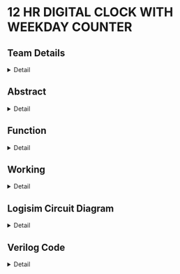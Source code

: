 # 12 HR DIGITAL CLOCK WITH WEEKDAY COUNTER


## Team Details
<details>
   <summary>Detail</summary>
   
    Semester:3rd Sem B. Tech, CSE

    Section :S1

    Member-1:ADITHYA B M , 221CS104 ,adithyabm.221cs104@nitk.edu.in

    Member-2:ARUN M MYAGERI , 221CS113 ,arunmmyageri.221cs113@nitk.edu.in

    Member-3:KETHAVATH MUNI , 221CS131 ,kethavathmuni.221cs131@nitk.edu.in
 </details>


## Abstract
<details>
  <summary>Detail</summary>
A 12-hour digital clock with a weekday counter is a digital timekeeping device that displays time in a 12-hour format, with AM (Ante Meridiem) and PM (Post Meridiem) indications. It also provides the functionality to keep track of the weekday Digital clocks are ubiquitous in our daily lives, and understanding how they work can be a fascinating journey into the world of digital electronics. The "12-Hour Digital Clock with AM/PM Toggle" project is an exploration of digital logic circuits, sequential logic, and the fundamentals of timekeeping. This project is often a stepping stone for students and electronics enthusiasts to learn and apply their knowledge in a hands-on manner.   


MOTIVATION:

Motivation for this project stems from various factors that include may be of educational purpose , professional development, hands on learning , clock customization, fun and challenge ,learning about the counters and etc.

UNIQUE CONTRIBUTION

• "Our digital 12-hour clock boasts a sleek, minimalist design that seamlessly blends with modern decor, making it a unique and stylish addition to any room."

• "With a user-friendly interface and intuitive button controls, our clock simplifies time and weekday settings, providing a hassle-free experience."
</details>

## Function
<details>
   <summary>Detail</summary>
   • Digital Logic Circuits: The project delves into the basics of digital logic circuits, offering a practical demonstration of how flip-flops, counters, and logic gates can be used to create a functional
  timekeeping system.
  
• Sequential Logic: It introduces the concept of sequential logic, emphasizing the importance of state machines in keeping track of time.

• Flip-Flop Operation: The utilization of JK flip-flops to store and update time, information provides an opportunity for individuals to understand flip-flop operation and its role in data storage.

• Binary Counting: The project showcases binary counting as a means of representing hours and minutes, reinforcing binary concepts and their practical applications.

• Display Technology: The use of 7-segment displays illustrates how digital information is visually presented, giving insight into LED technologies and multiplexing displays.

• Timekeeping Fundamentals: Through this project, learners gain insights into the fundamental concepts of timekeeping, including the 12-hour clock format and the differentiation between AM and PM.
</details>




## Working
<details>
   <summary>Detail</summary>
 
   WORKING PRINCIPLE:
   
   Initialization: The system. initializes variables for hours, minutes, seconds, and the day of the week.

   Time Retrieval: The current time is obtained, either from system time or user input.
   
   Display Time: The obtained time is displayed on the digital clock.
   
   AM/PM Check: The system checks whether the current time is in the AM or PM.
   
   Weekday Update: The day of the week is updated based on the current time. 
   
   Weekday Display: The updated day of the week is displayed alongside the time.
   
   Midnight Check: If the time is midnight (12:00 AM), the weekday counter resets to the first day of the week.
   
   Time Increment: Seconds are incremented, and checks are performed for reaching 60 seconds, 60 minutes, and 12 hours.
   
   Display Update: The digital clock display is updated with the new time and weekday information.

  INPUTS:
  
   • Clk (Clock Signal): Represents the clock signal.

   • AM_PM_Toggle: Toggle signal to switch between AM and PM.

   • Hour (0-11): Represents the current hour(in a 12-hour format).

  • Minute (0-59): Represents the current minute.

  • Seconds (0-59):Represents the current seconds.

  • 3 : 8 decoder for week day representation.

OUTPUTS:

  • Hour_Display (0-11): The displayed hour on the 7-segment display.

  • Minute_Display (00-59): The displayed minute on the 7-segment display.

  • Second_Display ( 00-59): The displayed second on the 7-segment display.

  • AM_LED: LED indicator for AM.

  • PM_LED: LED indicator for PM.

  • Weekday Counter with decoder.

FUNCTION TABLE:
![image](https://github.com/ADITHYASHETTY123/Digital_clock/assets/150215004/7fcb2ec2-af73-4feb-acc5-983ba4de9d01)

Flow chart:
![image](https://github.com/ADITHYASHETTY123/Digital_clock/assets/150215004/1ac0d006-22fb-46d0-a746-281bc81ca8aa)

</details>

## Logisim Circuit Diagram
<details>
   <summary>Detail</summary>
   
   ![image](https://github.com/ADITHYASHETTY123/Digital_clock/assets/150215004/19b7e2d8-8c08-48ba-9e6e-b256cd5e13aa)

</details>

## Verilog Code 
<details>
   <summary>Detail</summary>
   "Digital_Clock.v"

   
    module Digital_Clock(
    Clk_1sec,  
    reset,    
    seconds,
    minutes,
    hours);


    input Clk_1sec;  
    input reset;

    output [5:0] seconds;
    output [5:0] minutes;
    output [4:0] hours;

    reg [5:0] seconds;
    reg [5:0] minutes;
    reg [4:0] hours; 

    always @(posedge(Clk_1sec) or posedge(reset))
    begin
    if(reset == 1'b1) begin
        
        seconds = 0;
        minutes = 0;
        hours = 0;
    end
    else if(Clk_1sec == 1'b1) begin  
        seconds = seconds + 1;
        if(seconds == 60) begin 
            seconds = 0;  
            minutes = minutes + 1;
            if(minutes == 60) begin 
                minutes = 0; 
                hours = hours + 1;  
                if(hours ==  24) begin  
                    hours = 0; 
                end 
            end
        end     
    end
    end

    endmodule


   

TESTBENCH FILE:
"tb_clock.v"


    module tb_clock;

    // Inputs
    reg Clk_1sec;
    reg reset;
    // Outputs
    wire [5:0] seconds;
    wire [5:0] minutes;
    wire [4:0] hours;

    // Instantiate the Unit Under Test (UUT)
    Digital_Clock uut (
        .Clk_1sec(Clk_1sec), 
        .reset(reset), 
        .seconds(seconds), 
        .minutes(minutes), 
        .hours(hours)
    ); 
    
    //Generating the Clock with `1 Hz frequency
    initial Clk_1sec = 0;
    always #50000000 Clk_1sec = ~Clk_1sec;  //Every 0.5 sec toggle the clock.

    initial begin
        reset = 1;
        // Wait 100 ns for global reset to finish
        #100;
        reset = 0;  
    end      
    endmodule
</details>


